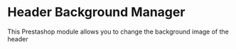 # Header Background Manager

This Prestashop module allows you to change the background image of the header
